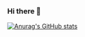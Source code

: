 ### Hi there 👋

[![Anurag's GitHub stats](https://github-readme-stats.vercel.app/api?username=omarb77&show_icons=true&theme=dark)](https://github.com/anuraghazra/github-readme-stats)


<!--
**omarb77/omarb77** is a ✨ _special_ ✨ repository because its `README.md` (this file) appears on your GitHub profile.

Here are some ideas to get you started:

- 🔭 I’m currently working on ...
- 🌱 I’m currently learning ...
- 👯 I’m looking to collaborate on ...
- 🤔 I’m looking for help with ...
- 💬 Ask me about ...
- 📫 How to reach me: ...
- 😄 Pronouns: ...
- ⚡ Fun fact: ...
-->
